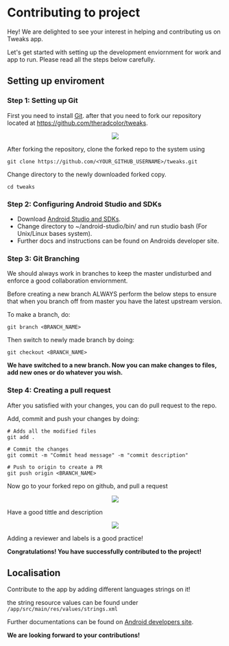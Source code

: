# Contributing to project

Hey! We are delighted to see your interest in helping and contributing us on Tweaks app.

Let's get started with setting up the development enviornment for work and app to run. Please read all the steps below carefully.

## Setting up enviroment

### Step 1: Setting up Git

First you need to install [Git](https://git-scm.com/). after that you need to fork our repository located at https://github.com/theradcolor/tweaks.

<p align="center"><img src="https://raw.githubusercontent.com/theradcolor/Tweaks/master/assets/cont_img_frk.png"></p>

After forking the repository, clone the forked repo to the system using

```
git clone https://github.com/<YOUR_GITHUB_USERNAME>/tweaks.git
```
Change directory to the newly downloaded forked copy.

```
cd tweaks
```
### Step 2: Configuring Android Studio and SDKs

- Download [Android Studio and SDKs](https://developer.android.com/studio).
- Change directory to ~/android-studio/bin/ and run studio bash (For Unix/Linux bases system).
- Further docs and instructions can be found on Androids developer site.

### Step 3: Git Branching

We should always work in branches to keep the master undisturbed and enforce a good collaboration enviornment.

Before creating a new branch ALWAYS perform the below steps to ensure that when you branch off from master you have the latest upstream version.

To make a branch, do:

```
git branch <BRANCH_NAME>
```
Then switch to newly made branch by doing:
```
git checkout <BRANCH_NAME>
```

**We have switched to a new branch. Now you can make changes to files, add new ones or do whatever you wish.**

### Step 4: Creating a pull request

After you satisfied with your changes, you can do pull request to the repo.

Add, commit and push your changes by doing:

```
# Adds all the modified files
git add .

# Commit the changes
git commit -m "Commit head message" -m "commit description"

# Push to origin to create a PR
git push origin <BRANCH_NAME>
```

Now go to your forked repo on github, and pull a request

<p align="center"><img src="https://raw.githubusercontent.com/theradcolor/Tweaks/master/assets/cont_img_pr.png"></p>

Have a good tittle and description

<p align="center"><img src="https://raw.githubusercontent.com/theradcolor/Tweaks/master/assets/cont_img_opn_pr.png"></p>

Adding a reviewer and labels is a good practice!

**Congratulations! You have successfully contributed to the project!**

## Localisation

Contribute to the app by adding different languages strings on it!

the string resource values can be found under `/app/src/main/res/values/strings.xml`

Further documentations can be found on [Android developers site](https://developer.android.com/training/basics/supporting-devices/languages).

**We are looking forward to your contributions!**

